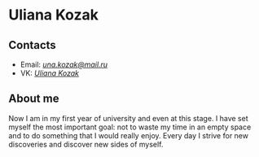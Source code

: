 # Uliana Kozak

## Contacts
* Email: *[una.kozak@mail.ru](una.kozak@mail.ru)*
* VK: *[Uliana Kozak](https://vk.com/u.kozak)*

## About me

Now I am in my first year of university and even at this stage. 
I have set myself the most important goal:
not to waste my time in an empty space and to do something that I would really enjoy. 
Every day I strive for new discoveries and discover new sides of myself. 
